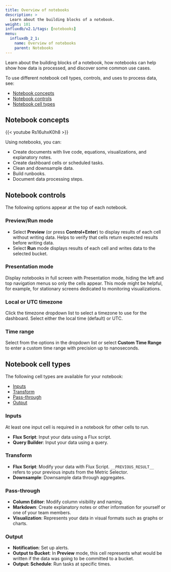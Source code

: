 ```yaml
---
title: Overview of notebooks
description: >
  Learn about the building blocks of a notebook.
weight: 101
influxdb/v2.1/tags: [notebooks]
menu:
  influxdb_2_1:
    name: Overview of notebooks
    parent: Notebooks
---
```


Learn about the building blocks of a notebook, how notebooks can help show how data is processed, and discover some common use cases.

To use different notebook cell types, controls, and uses to process data, see:
- [Notebook concepts](/influxdb/v2.1/notebooks/overview/#notebook-concepts)
- [Notebook controls](/influxdb/v2.1/notebooks/overview/#notebook-controls)
- [Notebook cell types](/influxdb/v2.1/notebooks/overview/#notebook-cell-types)

## Notebook concepts

{{< youtube Rs16uhxK0h8 >}}

Using notebooks, you can:

- Create documents with live code, equations, visualizations, and explanatory notes.
- Create dashboard cells or scheduled tasks.
- Clean and downsample data.
- Build runbooks.
- Document data processing steps.

## Notebook controls

The following options appear at the top of each notebook.

### Preview/Run mode

- Select **Preview** (or press **Control+Enter**) to display results of each cell without writing data. Helps to verify that cells return expected results before writing data.
- Select **Run** mode displays results of each cell and writes data to the selected bucket.

### Presentation mode

Display notebooks in full screen with Presentation mode, hiding the left and top navigation menus so only the cells appear. This mode might be helpful, for example, for stationary screens dedicated to monitoring visualizations.

### Local or UTC timezone

Click the timezone dropdown list to select a timezone to use for the dashboard. Select either the local time (default) or UTC.

### Time range

Select from the options in the dropdown list or select **Custom Time Range** to enter a custom time range with precision up to nanoseconds.

## Notebook cell types

The following cell types are available for your notebook:
- [Inputs](#inputs)
- [Transform](#transform)
- [Pass-through](#pass-through)
- [Output](#output)

### Inputs

At least one input cell is required in a notebook for other cells to run.

- **Flux Script**: Input your data using a Flux script.
- **Query Builder**: Input your data using a query.

### Transform

- **Flux Script**:
Modify your data with Flux Script. `__PREVIOUS_RESULT__` refers to your previous inputs from the Metric Selector.
- **Downsample**:
Downsample data through aggregates.

### Pass-through

- **Column Editor**: Modify column visibility and naming.
- **Markdown**: Create explanatory notes or other information for yourself or one of your team members.
- **Visualization**: Represents your data in visual formats such as graphs or charts.

### Output

- **Notification**: Set up alerts.
- **Output to Bucket**: In **Preview** mode, this cell represents what would be written if the data was going to be committed to a bucket.
- **Output: Schedule**: Run tasks at specific times.
